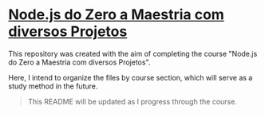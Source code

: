 # [Node.js do Zero a Maestria com diversos Projetos](https://www.udemy.com/course/nodejs-do-zero-a-maestria-com-diversos-projetos/)
  
This repository was created with the aim of completing the course "Node.js do Zero a Maestria com diversos Projetos".

Here, I intend to organize the files by course section, which will serve as a study method in the future.

>   This README will be updated as I progress through the course.